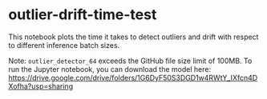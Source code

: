 # outlier-drift-time-test

This notebook plots the time it takes to detect outliers and drift with respect to different inference batch sizes.

Note: `outlier_detector_64` exceeds the GitHub file size limit of 100MB. To run the Jupyter notebook, you can download the model here: https://drive.google.com/drive/folders/1G6DyF50S3DGD1w4RWtY_IXfcn4DXofha?usp=sharing
